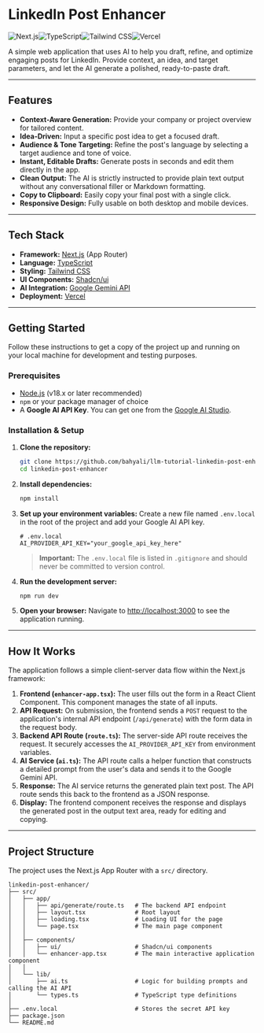 # LinkedIn Post Enhancer

![Next.js](https://img.shields.io/badge/built%20with-Next.js-000000?style=for-the-badge&logo=nextdotjs)![TypeScript](https://img.shields.io/badge/TypeScript-3178C6?style=for-the-badge&logo=typescript&logoColor=white)![Tailwind CSS](https://img.shields.io/badge/Tailwind_CSS-38B2AC?style=for-the-badge&logo=tailwind-css&logoColor=white)![Vercel](https://img.shields.io/badge/deployed%20on-Vercel-black?style=for-the-badge&logo=vercel&logoColor=white)

A simple web application that uses AI to help you draft, refine, and optimize engaging posts for LinkedIn. Provide context, an idea, and target parameters, and let the AI generate a polished, ready-to-paste draft.

---

## Features

-   **Context-Aware Generation:** Provide your company or project overview for tailored content.
-   **Idea-Driven:** Input a specific post idea to get a focused draft.
-   **Audience & Tone Targeting:** Refine the post's language by selecting a target audience and tone of voice.
-   **Instant, Editable Drafts:** Generate posts in seconds and edit them directly in the app.
-   **Clean Output:** The AI is strictly instructed to provide plain text output without any conversational filler or Markdown formatting.
-   **Copy to Clipboard:** Easily copy your final post with a single click.
-   **Responsive Design:** Fully usable on both desktop and mobile devices.

---

## Tech Stack

-   **Framework:** [Next.js](https://nextjs.org/) (App Router)
-   **Language:** [TypeScript](https://www.typescriptlang.org/)
-   **Styling:** [Tailwind CSS](https://tailwindcss.com/)
-   **UI Components:** [Shadcn/ui](https://ui.shadcn.com/)
-   **AI Integration:** [Google Gemini API](https://ai.google.dev/)
-   **Deployment:** [Vercel](https://vercel.com/)

---

## Getting Started

Follow these instructions to get a copy of the project up and running on your local machine for development and testing purposes.

### Prerequisites

-   [Node.js](https://nodejs.org/en/) (v18.x or later recommended)
-   `npm` or your package manager of choice
-   A **Google AI API Key**. You can get one from the [Google AI Studio](https://aistudio.google.com/app/apikey).

### Installation & Setup

1.  **Clone the repository:**
    ```bash
    git clone https://github.com/bahyali/llm-tutorial-linkedin-post-enhancer.git
    cd linkedin-post-enhancer
    ```

2.  **Install dependencies:**
    ```bash
    npm install
    ```

3.  **Set up your environment variables:**
    Create a new file named `.env.local` in the root of the project and add your Google AI API key.

    ```
    # .env.local
    AI_PROVIDER_API_KEY="your_google_api_key_here"
    ```
    > **Important:** The `.env.local` file is listed in `.gitignore` and should never be committed to version control.

4.  **Run the development server:**
    ```bash
    npm run dev
    ```

5.  **Open your browser:**
    Navigate to [http://localhost:3000](http://localhost:3000) to see the application running.

---

## How It Works

The application follows a simple client-server data flow within the Next.js framework:

1.  **Frontend (`enhancer-app.tsx`):** The user fills out the form in a React Client Component. This component manages the state of all inputs.
2.  **API Request:** On submission, the frontend sends a `POST` request to the application's internal API endpoint (`/api/generate`) with the form data in the request body.
3.  **Backend API Route (`route.ts`):** The server-side API route receives the request. It securely accesses the `AI_PROVIDER_API_KEY` from environment variables.
4.  **AI Service (`ai.ts`):** The API route calls a helper function that constructs a detailed prompt from the user's data and sends it to the Google Gemini API.
5.  **Response:** The AI service returns the generated plain text post. The API route sends this back to the frontend as a JSON response.
6.  **Display:** The frontend component receives the response and displays the generated post in the output text area, ready for editing and copying.

---

## Project Structure

The project uses the Next.js App Router with a `src/` directory.

```
linkedin-post-enhancer/
├── src/
│   ├── app/
│   │   ├── api/generate/route.ts   # The backend API endpoint
│   │   ├── layout.tsx              # Root layout
│   │   ├── loading.tsx             # Loading UI for the page
│   │   └── page.tsx                # The main page component
│   │
│   ├── components/
│   │   ├── ui/                     # Shadcn/ui components
│   │   └── enhancer-app.tsx        # The main interactive application component
│   │
│   └── lib/
│       ├── ai.ts                   # Logic for building prompts and calling the AI API
│       └── types.ts                # TypeScript type definitions
│
├── .env.local                      # Stores the secret API key
├── package.json
└── README.md
```
